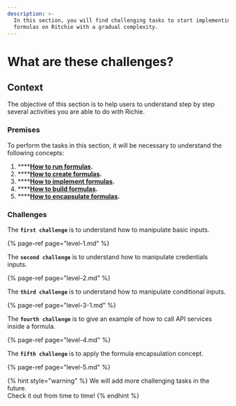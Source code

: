 ```yaml
---
description: >-
  In this section, you will find challenging tasks to start implementing simple
  formulas on Ritchie with a gradual complexity.
---
```


# What are these challenges?

## Context 

The objective of this section is to help users to understand step by step several activities  you are able to do with Richie.

### Premises

To perform the tasks in this section, it will be necessary to understand the following concepts:

1. \*\*\*\*[**How to run formulas**](../how-to/how-to-run-formulas/)**.**
2. \*\*\*\*[**How to create formulas**](../how-to/how-to-create-formulas.md)**.**
3. \*\*\*\*[**How to implement formulas**](../how-to/implement-a-formula.md)**.**
4. \*\*\*\*[**How to build formulas**](../how-to/build-a-formula.md)**.**
5. \*\*\*\*[**How to encapsulate formulas**](../how-to/how-to-1.md)**.**

### Challenges 

The **`first challenge`** is to understand how to manipulate basic inputs.

{% page-ref page="level-1.md" %}

The **`second challenge`** is to understand how to manipulate credentials inputs.

{% page-ref page="level-2.md" %}

The **`third challenge`** is to understand how to manipulate conditional inputs.

{% page-ref page="level-3-1.md" %}

The **`fourth challenge`** is to give an example of how to call API services inside a formula.

{% page-ref page="level-4.md" %}

The **`fifth challenge`** is to apply the formula encapsulation concept.

{% page-ref page="level-5.md" %}



{% hint style="warning" %}
We will add more challenging tasks in the future.   
Check it out from time to time!
{% endhint %}

